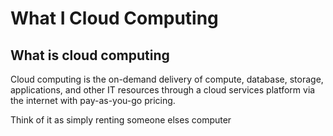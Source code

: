 # What I Cloud Computing


## What is cloud computing

Cloud computing is the on-demand delivery of compute, database, storage, applications, and other IT resources through a cloud services platform via the internet with pay-as-you-go pricing.

Think of it as simply renting someone elses computer
